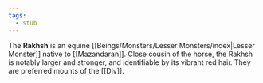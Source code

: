 ```yaml
---
tags:
  - stub
---
```

The **Rakhsh** is an equine [[Beings/Monsters/Lesser Monsters/index|Lesser Monster]] native to [[Mazandaran]]. Close cousin of the horse, the Rakhsh is notably larger and stronger, and identifiable by its vibrant red hair. They are preferred mounts of the [[Div]].